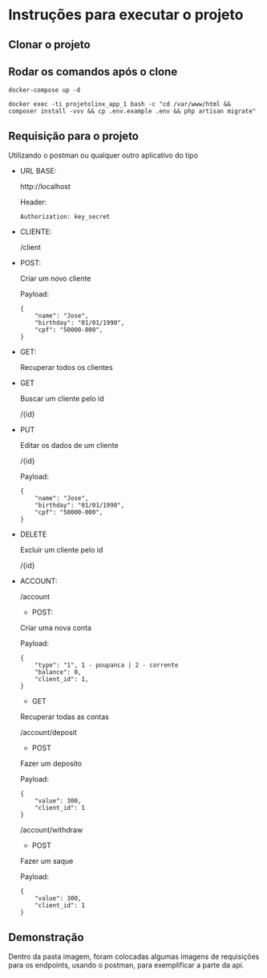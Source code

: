 # Instruções para executar o projeto

## Clonar o projeto

## Rodar os comandos após o clone

```
docker-compose up -d
```
```
docker exec -ti projetolinx_app_1 bash -c "cd /var/www/html && composer install -vvv && cp .env.example .env && php artisan migrate"
```

## Requisição para o projeto

Utilizando o postman ou qualquer outro aplicativo do tipo

- URL BASE:

    http://localhost

    Header: 

    ```Authorization: key_secret```

- CLIENTE:

    /client

- POST:

    Criar um novo cliente

    Payload:

    ```
    {
        "name": "Jose",
        "birthday": "01/01/1990",
        "cpf": "50000-000",
    }
    ```
- GET:

    Recuperar todos os clientes

- GET

    Buscar um cliente pelo id

    /{id}

- PUT 

    Editar os dados de um cliente

    /{id}

    Payload:

    ```
    {
        "name": "Jose",
        "birthday": "01/01/1990",
        "cpf": "50000-000",
    }
    ```
- DELETE

    Excluir um cliente pelo id

    /{id}

- ACCOUNT:

    /account

    - POST:

    Criar uma nova conta

    Payload:

    ```
    {
        "type": "1", 1 - poupanca | 2 - corrente
        "balance": 0,
        "client_id": 1,
    }
    ```
    - GET

    Recuperar todas as contas

    /account/deposit

    - POST

    Fazer um deposito

    Payload:

    ```
    {
        "value": 300,
        "client_id": 1
    }
    ```

    /account/withdraw

    - POST

    Fazer um saque

    Payload:

    ```
    {
        "value": 300,
        "client_id": 1
    }
    ```

## Demonstração

Dentro da pasta imagem, foram colocadas algumas imagens de requisições para os endpoints, usando o postman, para exemplificar a parte da api.